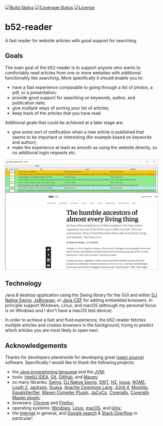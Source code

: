 [![Build Status](https://travis-ci.org/FreekDB/b52-reader.svg)](https://travis-ci.org/FreekDB/b52-reader)
[![Coverage Status](https://coveralls.io/repos/github/FreekDB/b52-reader/badge.svg?branch=master&dummy=no_cache_please_10)](https://coveralls.io/github/FreekDB/b52-reader?branch=master)
[![License](https://img.shields.io/badge/license-Apache%202.0-blue.svg)](https://github.com/FreekDB/b52-reader/blob/master/LICENSE)


# b52-reader
A fast reader for website articles with good support for searching.

## Goals
The main goal of the b52-reader is to support anyone who wants to comfortably read articles from one or more websites with additional functionality like searching. More specifically it should enable you to:
- have a fast experience comparable to going through a list of photos, a pdf, or a presentation;
- provide good support for searching on keywords, author, and publication date;
- give multiple ways of sorting your list of articles;
- keep track of the articles that you have read.

Additional goals that could be achieved at a later stage are:
- give some sort of notification when a new article is published that seems to be important or interesting (for example based on keywords and author);
- make the experience at least as smooth as using the website directly, so no additional login requests etc.

![A screenshot showing the application.](./documentation/screenshot-1.png)

## Technology
Java 8 desktop application using the Swing library for the GUI and either [DJ Native Swing](https://github.com/Chrriis/DJ-Native-Swing), [JxBrowser](https://www.teamdev.com/jxbrowser), or [Java-CEF](https://bitbucket.org/chromiumembedded/java-cef) for adding embedded browsers. In principle support Windows, Linux, and macOS (although my personal focus is on Windows and I don't have a macOS test device).

In order to achieve a fast and fluid experience, the b52-reader fetches multiple articles and creates browsers in the background, trying to predict which articles you are most likely to open next.

## Acknowledgements
Thanks for developers planetwide for developing great ([open source](https://en.wikipedia.org/wiki/Open-source_model)) software. Specifically I would like to thank the following projects:
- the [Java programming language](http://docs.oracle.com/javase/8/docs/technotes/guides/language/) and the [JVM](https://docs.oracle.com/javase/8/docs/technotes/guides/vm/);
- tools: [IntelliJ IDEA](https://www.jetbrains.com/idea/), [Git](https://git-scm.com/), [GitHub](https://github.com/), and [Maven](https://maven.apache.org/index.html);
- so many libraries: [Swing](http://www.oracle.com/technetwork/java/architecture-142923.html), [DJ Native Swing](https://github.com/Chrriis/DJ-Native-Swing), [SWT](https://www.eclipse.org/swt/), [H2](http://www.h2database.com/html/main.html), [jsoup](https://jsoup.org/), [ROME](https://rometools.github.io/rome/), [Log4j 2](https://logging.apache.org/log4j/2.x/), [Jackson](https://github.com/FasterXML/jackson), [Guava](https://github.com/google/guava), [Apache Commons Lang](https://commons.apache.org/proper/commons-lang/), [JUnit 4](http://junit.org/junit4/), [Mockito](http://site.mockito.org/), [EqualsVerifier](http://jqno.nl/equalsverifier/), [Maven Compiler Plugin](https://maven.apache.org/plugins/maven-compiler-plugin/), [JaCoCo](https://github.com/jacoco), [Coveralls](https://coveralls.io/), [Coveralls Maven plugin](https://github.com/trautonen/coveralls-maven-plugin);
- browsers: [Chrome](https://www.google.com/chrome/) and [Firefox](https://www.mozilla.org/firefox/);
- operating systems: [Windows](https://www.microsoft.com/windows/), [Linux](https://en.wikipedia.org/wiki/Linux), [macOS](https://www.apple.com/macos/), and [Unix](https://en.wikipedia.org/wiki/Unix);
- the [Internet](https://en.wikipedia.org/wiki/Internet) in general, and [Google search](https://www.google.com/) & [Stack Overflow](https://stackoverflow.com/) in particular!
